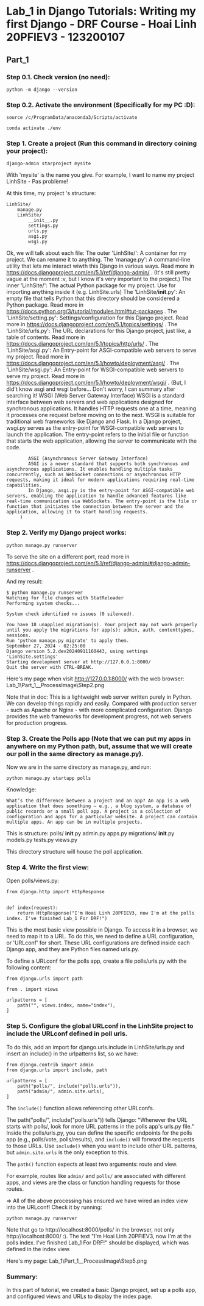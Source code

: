 
# Lab_1 in Django Tutorials: Writing my first Django - DRF Course - Hoai Linh 20PFIEV3 - 123200107

## Part_1

### Step 0.1. Check version (no need):

    python -m django --version

### Step 0.2. Activate the environment (Specifically for my PC :D):

    source /c/ProgramData/anaconda3/Scripts/activate

    conda activate ./env


### Step 1. Create a project (Run this command in directory coining your project):

    django-admin starproject mysite

With 'mysite' is the name you give. For example, I want to name my project LinhSite - Pas problème! 

At this time, my project 's structure:

    LinhSite/
        manage.py
        LinhSite/
            __init__.py
            settings.py
            urls.py
            asgi.py
            wsgi.py

Ok, we will talk about each file:
    The outer 'LinhSite/': A container for my project. We can rename it to anything.
    The 'manage.py': A command-line utility that lets me interact wiwth this Django in various ways. Read more in https://docs.djangoproject.com/en/5.1/ref/django-admin/ . 
    (It's still pretty vague at the moment :v, but I know it's very important to the project.)
    The inner 'LinhSite/': The actual Python package for my project. Use for importing anything inside it (e.g. LinhSite.urls)
    The 'LinhSite/__init__.py': An empty file that tells Python that this directory should be considered a Python package. Read more in https://docs.python.org/3/tutorial/modules.html#tut-packages .
    The 'LinhSite/setting.py': Settings/configuration for this Django project. Read more in https://docs.djangoproject.com/en/5.1/topics/settings/ .
    The 'LinhSite/urls.py': The URL declarations for this Django project, just like, a table of contents. Read more in https://docs.djangoproject.com/en/5.1/topics/http/urls/ .
    The 'LinhSite/asgi.py': An Entry-point for ASGI-compatible web servers to serve my project. Read more in https://docs.djangoproject.com/en/5.1/howto/deployment/asgi/ .
    The 'LinhSite/wsgi.py': An Entry-point for WSGI-compatible web servers to serve my project. Read more in https://docs.djangoproject.com/en/5.1/howto/deployment/wsgi/ .
        (But, I did't know asgi and wsgi before... Don't worry, I can summary after searching it!
            WSGI (Web Server Gateway Interface)
            WSGI is a standard interface between web servers and web applications designed for synchronous applications. It handles HTTP requests one at a time, meaning it processes one request before moving on to the next. WSGI is suitable for traditional web frameworks like Django and Flask.
            In a Django project, wsgi.py serves as the entry-point for WSGI-compatible web servers to launch the application. The entry-point refers to the initial file or function that starts the web application, allowing the server to communicate with the code.

            ASGI (Asynchronous Server Gateway Interface)
            ASGI is a newer standard that supports both synchronous and asynchronous applications. It enables handling multiple tasks concurrently, such as WebSocket connections or asynchronous HTTP requests, making it ideal for modern applications requiring real-time capabilities.
            In Django, asgi.py is the entry-point for ASGI-compatible web servers, enabling the application to handle advanced features like real-time communication via WebSockets. The entry-point is the file or function that initiates the connection between the server and the application, allowing it to start handling requests.
         )

### Step 2. Verify my Django project works:

    python manage.py runserver

To serve the site on a different port, read more in https://docs.djangoproject.com/en/5.1/ref/django-admin/#django-admin-runserver .

And my result:

    $ python manage.py runserver
    Watching for file changes with StatReloader
    Performing system checks...

    System check identified no issues (0 silenced).

    You have 18 unapplied migration(s). Your project may not work properly until you apply the migrations for app(s): admin, auth, contenttypes, sessions.
    Run 'python manage.py migrate' to apply them.
    September 27, 2024 - 02:25:00
    Django version 5.2.dev20240911160443, using settings 'LinhSite.settings'
    Starting development server at http://127.0.0.1:8000/
    Quit the server with CTRL-BREAK.

Here's my page when visit http://127.0.0.1:8000/ with the web browser:
    Lab_1\Part_1\__ProcessImage\Step2.png

Note that in doc:
    This is a lightweight web server written purely in Python. We can develop things rapidly and easily.
    Compared with production server - such as Apache or Nginx - with more complicated configuration.
    Django provides the web frameworks for development progress, not web servers for production progress.


### Step 3. Create the Polls app (Note that we can put my apps in anywhere on my Python path, but, assume that we will create our poll in the same directory as manage.py).

Now we are in the same directory as manage.py, and run:

    python manage.py startapp polls

Knowledge:

    What’s the difference between a project and an app? An app is a web application that does something – e.g., a blog system, a database of public records or a small poll app. A project is a collection of configuration and apps for a particular website. A project can contain multiple apps. An app can be in multiple projects.

This is structure:
    polls/
        __init__.py
        admin.py
        apps.py
        migrations/
            __init__.py
        models.py
        tests.py
        views.py

This directory structure will house the poll application.

### Step 4. Write the first view:

Open polls/views.py:

    from django.http import HttpResponse


    def index(request):
        return HttpResponse("I'm Hoai Linh 20PFIEV3, now I'm at the polls index. I've finished Lab_1 For DRF!")

This is the most basic view possible in Django. To access it in a browser, we need to map it to a URL.
To do this, we need to define a URL configuration, or 'URLconf' for short. These URL configurations are defined inside each Django app, and they are Python files named urls.py.

To define a URLconf for the polls app, create a file polls/urls.py with the following content:

    from django.urls import path

    from . import views

    urlpatterns = [
        path("", views.index, name="index"),
    ]
    
### Step 5. Configure the global URLconf in the LinhSite project to include the URLconf defined in poll urls.
To do this, add an import for django.urls.include in LinhSite/urls.py and insert an include() in the urlpatterns list, so we have:

    from django.contrib import admin
    from django.urls import include, path

    urlpatterns = [
        path("polls/", include("polls.urls")),
        path("admin/", admin.site.urls),
    ]

The `include()` function allows referencing other URLconfs.

The path("polls/", include("polls.urls")) tells Django: "Whenever the URL starts with polls/, look for more URL patterns in the polls app's urls.py file."
Inside the polls/urls.py, you can define the specific endpoints for the polls app (e.g., polls/vote, polls/results), and `include()` will forward the requests to those URLs.
Use `include()` when you want to include other URL patterns, but `admin.site.urls` is the only exception to this.

The `path()` function expects at least two arguments: route and view.

For example, routes like `admin/` and `polls/` are associated with different apps, and views are the class or function handling requests for those routes.

=> All of the above processing has ensured we have wired an index view into the URLconf! Check it by running:

    python manage.py runserver

Note that go to http://localhost:8000/polls/ in the browser, not only http://localhost:8000/ :).
The text "I'm Hoai Linh 20PFIEV3, now I'm at the polls index. I've finished Lab_1 For DRF!" should be displayed, which was defined in the index view.

Here's my page:
    Lab_1\Part_1\__ProcessImage\Step5.png

### Summary:
In this part of tutorial, we created a basic Django project, set up a polls app, and configured views and URLs to display the index page.
